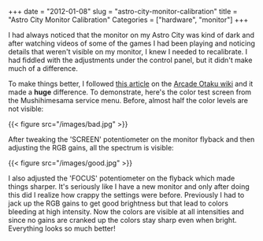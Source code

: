 +++
date = "2012-01-08"
slug = "astro-city-monitor-calibration"
title = "Astro City Monitor Calibration"
Categories = ["hardware", "monitor"]
+++

I had always noticed that the monitor on my Astro City was kind of dark and after watching videos of some of the games I had been playing and noticing details that weren't visible on my monitor, I knew I needed to recalibrate. I had fiddled with the adjustments under the control panel, but it didn't make much of a difference. 

To make things better, I followed [this article](http://wiki.arcadeotaku.com/w/How_to_Correctly_Set_Up_Monitor_Colours_and_Brightness) on the [Arcade Otaku wiki](http://wiki.arcadeotaku.com/w/How_to_Correctly_Set_Up_Monitor_Colours_and_Brightness) and it made a **huge** difference. To demonstrate, here's the color test screen from the Mushihimesama service menu. Before, almost half the color levels are not visible:

{{< figure src="/images/bad.jpg" >}}

After tweaking the 'SCREEN' potentiometer on the monitor flyback and then adjusting the RGB gains, all the spectrum is visible:

{{< figure src="/images/good.jpg" >}}

I also adjusted the 'FOCUS' potentiometer on the flyback which made things sharper. It's seriously like I have a new monitor and only after doing this did I realize how crappy the settings were before. Previously I had to jack up the RGB gains to get good brightness but that lead to colors bleeding at high intensity. Now the colors are visible at all intensities and since no gains are cranked up the colors stay sharp even when bright. Everything looks so much better!
